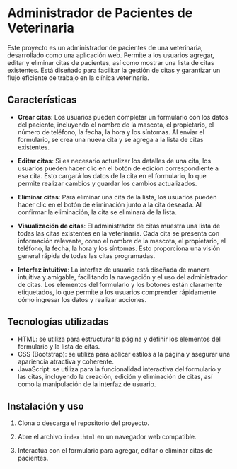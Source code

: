 # Administrador de Pacientes de Veterinaria

Este proyecto es un administrador de pacientes de una veterinaria, desarrollado como una aplicación web. Permite a los usuarios agregar, editar y eliminar citas de pacientes, así como mostrar una lista de citas existentes. Está diseñado para facilitar la gestión de citas y garantizar un flujo eficiente de trabajo en la clínica veterinaria.

## Características

- **Crear citas**: Los usuarios pueden completar un formulario con los datos del paciente, incluyendo el nombre de la mascota, el propietario, el número de teléfono, la fecha, la hora y los síntomas. Al enviar el formulario, se crea una nueva cita y se agrega a la lista de citas existentes.

- **Editar citas**: Si es necesario actualizar los detalles de una cita, los usuarios pueden hacer clic en el botón de edición correspondiente a esa cita. Esto cargará los datos de la cita en el formulario, lo que permite realizar cambios y guardar los cambios actualizados.

- **Eliminar citas**: Para eliminar una cita de la lista, los usuarios pueden hacer clic en el botón de eliminación junto a la cita deseada. Al confirmar la eliminación, la cita se eliminará de la lista.

- **Visualización de citas**: El administrador de citas muestra una lista de todas las citas existentes en la veterinaria. Cada cita se presenta con información relevante, como el nombre de la mascota, el propietario, el teléfono, la fecha, la hora y los síntomas. Esto proporciona una visión general rápida de todas las citas programadas.

- **Interfaz intuitiva**: La interfaz de usuario está diseñada de manera intuitiva y amigable, facilitando la navegación y el uso del administrador de citas. Los elementos del formulario y los botones están claramente etiquetados, lo que permite a los usuarios comprender rápidamente cómo ingresar los datos y realizar acciones.

## Tecnologías utilizadas

- HTML: se utiliza para estructurar la página y definir los elementos del formulario y la lista de citas.
- CSS (Bootstrap): se utiliza para aplicar estilos a la página y asegurar una apariencia atractiva y coherente.
- JavaScript: se utiliza para la funcionalidad interactiva del formulario y las citas, incluyendo la creación, edición y eliminación de citas, así como la manipulación de la interfaz de usuario.

## Instalación y uso

1. Clona o descarga el repositorio del proyecto.

2. Abre el archivo `index.html` en un navegador web compatible.

3. Interactúa con el formulario para agregar, editar o eliminar citas de pacientes.
